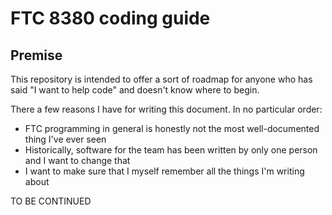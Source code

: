 # FTC 8380 coding guide

## Premise

This repository is intended to offer a sort of roadmap for anyone who has said "I want to help code" and doesn't know where to begin.

There a few reasons I have for writing this document. In no particular order:

- FTC programming in general is honestly not the most well-documented thing I've ever seen
- Historically, software for the team has been written by only one person and I want to change that
- I want to make sure that I myself remember all the things I'm writing about

TO BE CONTINUED
